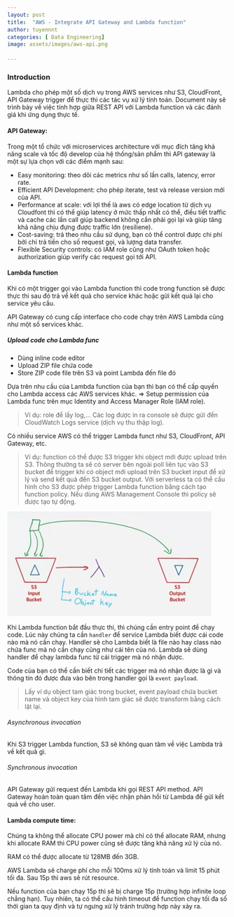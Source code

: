 ```yaml
---
layout: post
title:  "AWS - Integrate API Gateway and Lambda function"
author: tuyennnt
categories: [ Data Engineering]
image: assets/images/aws-api.png

---
```

### Introduction

Lambda cho phép một số dịch vụ trong AWS services như   S3, CloudFront, API Gateway trigger để thực thi các tác vụ xử lý tính toán. Document này sẽ trình bày về việc tính hợp giữa REST API với Lambda function và các đánh giá khi ứng dụng thực tế.

#### API Gateway:
Trong một tổ chức với microservices architecture với mục đích tăng khả năng scale và tốc độ develop của hệ thống/sản phẩm thì API gateway là một sự lựa chọn với các điểm mạnh sau:

* Easy monitoring: theo dõi các metrics như số lần calls, latency, error rate.
* Efficient API Development: cho phép iterate, test và release version mới của API.
* Performance at scale: với lợi thế là aws có edge location từ dịch vụ Cloudfont thì có thể giúp latency ở mức thấp nhất có thể, điều tiết traffic và cache các lần call giúp backend không cần phải gọi lại và giúp tăng khả năng chịu đựng được traffic lớn (resiliene). 
* Cost-saving: trả theo nhu cầu sử dụng, bạn có thể control được chi phí bởi chỉ trả tiền cho số request gọi, và lượng data transfer.
* Flexible Security controls: có IAM role cũng như OAuth token hoặc authorization giúp verify các request gọi tới API.


#### Lambda function
Khi có một trigger gọi vào Lambda function thì code trong function sẽ được thực thi sau đó trả về kết quả cho service khác hoặc gửi kết quả lại cho service yêu cầu.

API Gateway có cung cấp interface cho code chạy trên AWS Lambda cũng như một số services khác.
##### Upload code cho Lambda func
* Dùng inline code editor
* Upload ZIP file chứa code
* Store ZIP code file trên S3 và point Lambda đến file đó

Dựa trên nhu cầu của Lambda function của bạn thì bạn có thể cấp quyền cho Lambda access các AWS services khác.
=> Setup permission của Lambda func trên mục Identity and Access Manager Role (IAM role).
> Ví dụ: role để lấy log,... Các log được in ra console sẽ được gửi đến CloudWatch Logs service (dịch vụ thu thập log).


Có nhiều service AWS có thể trigger Lambda funct như S3, CloudFront, API Gateway, etc.
> Ví dụ: function có thể được S3 trigger khi object mới được upload trên S3. 
> Thông thường ta sẽ có server bên ngoài poll liên tục vào S3 bucket để trigger khi có object mới upload trên S3 bucket input để xử lý và send kết quả đến S3 bucket output. Với serverless ta có thể cấu hình cho S3 được phép  trigger Lambda function bằng cách tạo function policy. Nếu dùng AWS Management Console thì policy sẽ được tạo tự động.

![](/assets/images/trigger-upload-s3.png)

Khi Lambda function bắt đầu thực thi, thì chúng cần entry point để chạy code. Lúc này chúng ta cần ``handler`` để service Lambda biết được cái code nào mà nó cần chạy. Handler sẽ cho Lambda biết là file nào hay class nào chứa func mà nó cần chạy cũng như cái tên của nó. Lambda sẽ dùng handler để chạy lambda func từ cái trigger mà nó nhận được.

Code của bạn có thể cần biết chi tiết các trigger mà nó nhận được là gì và thông tin đó được đưa vào bên trong handler gọi là ``event payload``.

> Lấy ví dụ object tam giác trong bucket, event payload chứa bucket name và object key của hình tam giác sẽ được transform bằng cách lật lại.


###### Asynchronous invocation

Khi S3 trigger Lambda function, S3 sẽ không quan tâm về việc Lambda trả về kết quả gì.

###### Synchronous invocation
API Gateway gửi request đến Lambda khi gọi REST API method. API Gateway hoàn toàn quan tâm đến việc nhận phản hồi từ Lambda để gửi kết quả về cho user.


#### Lambda compute time:

Chúng ta không thể allocate CPU power mà chỉ có thể allocate RAM, nhưng khi allocate RAM thì CPU power cũng sẽ được tăng khả năng xử lý của nó.

RAM có thể được allocate từ 128MB đến 3GB.

AWS Lambda sẽ charge phí cho mỗi 100ms xử lý tính toán và limit 15 phút tối đa. Sau 15p thì aws sẽ rút resource.

Nếu function của bạn chạy 15p thì sẽ bị charge 15p (trường hợp infinite loop chẳng hạn). Tuy nhiên, ta có thể cấu hình timeout để function chạy tối đa số thời gian ta quy định và tự ngưng xử lý tránh trường hợp này xảy ra.